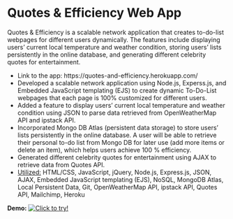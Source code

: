 # Quotes & Efficiency Web App

Quotes & Efficiency is a scalable network application that creates to-do-list webpages for different users dynamically. The features include displaying users’ current local temperature and weather condition, storing users’ lists persistently in the online database, and generating different celebrity quotes for entertainment.



<ul>
  <li>Link to the app: https://quotes-and-efficiency.herokuapp.com/</li>
  <li>Developed a scalable network application using Node.js, Experss.js, and Embedded JavaScript templating (EJS) to create dynamic To-Do-List webpages that each page is 100% customized for different users.</li>
  <li>Added a feature to display users’ current local temperature and weather condition using JSON to parse data retrieved from OpenWeatherMap API and ipstack API.</li>
  <li>Incorporated Mongo DB Atlas (persistent data storage) to store users’ lists persistently in the online database. A user will be able to retrieve their personal to-do list from Mongo DB for later use (add more items or delete an item), which helps users achieve 100 % efficiency.</li>
  <li>Generated different celebrity quotes for entertainment using AJAX to retrieve data from Quotes API.</li>
  <li><u>Utilized:</u> HTML/CSS, JavaScript, jQuery, Node.js, Express.js, JSON, AJAX, Embedded JavaScript templating (EJS), NoSQL, MongoDB Atlas, Local Persistent Data, Git, OpenWeatherMap API, ipstack API, Quotes API, Mailchimp, Heroku</li>
</ul>



<b>Demo:</b>
<a href="https://quotes-and-efficiency.herokuapp.com/"><img src="q-and-e_demo.gif" title="Click to try!"></a>
